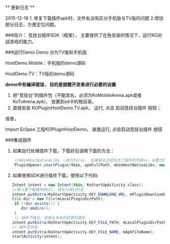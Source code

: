 ** 更新日志 **

2015-12-18 1. 修复下载插件apk时，文件名没有区分手机版与TV版的问题 2.增加部分日志，方便定位问题。


###简介：
竞技台插件SDK（框架）， 主要提供了在免安装的情况下，运行KO对战游戏的能力。

###运行Demo
Demo 分为TV版和手机版

HostDemo.Mobile：手机版的demo源码

HostDemo.TV：TV版的demo源码

**demo中有编译错误， 目的是提醒开发者进行必要的设置**

1. 把"竞技台"的插件包（不能改名，必须为KoMobileArena.apk或者KoTvArena.apk)， 放置到sd卡的根目录。
2. 直接安装 KOPluginHostDemo.TV.apk，  运行, 点击 启动竞技台插件 按钮；

或者，

Import Eclipse 工程KOPluginHostDemo， 直接运行, 点击启动竞技台插件 按钮

###集成插件
1. 如果自行处理插件下载，下载好后调用下面的方法：
```java
    //mUseHostNativeLibs 一般为false， 如果宿主已经包含了插件的所有so，设置为true
    PluginOpener.startPlugin(this, apkFullPath, mUseHostNativeLibs, new OnPluginLoadListener());
```
  
  
2. 如果使用SDK进行插件下载，使用以下代码:
```java
   Intent intent = new Intent(this, KoStartUpActivity.class);
   //输入要下载插件的url，请先与我们约定
   intent.putExtra(KoStartUpActivity.KEY_DOWNLOAD_URL, mPluginDownloadUrl);
   File dir = new File(mLocalPluginDirPath);
    if (!dir.exists()) {
       dir.mkdirs();
    }
    // 插件下载后，存放在本地的目录的路径
   intent.putExtra(KoStartUpActivity.KEY_FILE_PATH, mLocalPluginDirPath);
   // 插件文件名
   intent.putExtra(KoStartUpActivity.KEY_FILE_NAME, mApkFileName);
   startActivity(intent);
```

